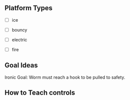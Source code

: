 ## Platform Types
- [ ] ice
- [ ] bouncy
- [ ] electric
- [ ] fire


## Goal Ideas

Ironic Goal: Worm must reach a hook to be pulled to safety.

## How to Teach controls
